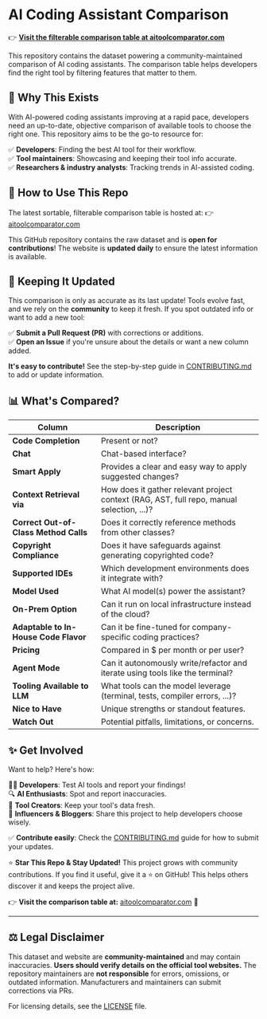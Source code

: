 # AI Coding Assistant Comparison

👉 **[Visit the filterable comparison table at aitoolcomparator.com](https://aitoolcomparator.com)** 

This repository contains the dataset powering a community-maintained comparison of AI coding assistants. The comparison table helps developers find the right tool by filtering features that matter to them.

## 🌟 Why This Exists
With AI-powered coding assistants improving at a rapid pace, developers need an up-to-date, objective comparison of available tools to choose the right one. This repository aims to be the go-to resource for:

✅ **Developers**: Finding the best AI tool for their workflow.  
✅ **Tool maintainers**: Showcasing and keeping their tool info accurate.  
✅ **Researchers & industry analysts**: Tracking trends in AI-assisted coding.

## 🚀 How to Use This Repo
The latest sortable, filterable comparison table is hosted at:
👉 [aitoolcomparator.com](https://aitoolcomparator.com/)

This GitHub repository contains the raw dataset and is **open for contributions**! The website is **updated daily** to ensure the latest information is available.

## 🔄 Keeping It Updated
This comparison is only as accurate as its last update! Tools evolve fast, and we rely on the **community** to keep it fresh. If you spot outdated info or want to add a new tool:

✅ **Submit a Pull Request (PR)** with corrections or additions.  
✅ **Open an Issue** if you're unsure about the details or want a new column added.  

**It's easy to contribute!** See the step-by-step guide in [CONTRIBUTING.md](docs/CONTRIBUTING.md) to add or update information.

## 📊 What's Compared?
| Column | Description |
|--------|------------|
| **Code Completion** | Present or not? |
| **Chat** | Chat-based interface? |
| **Smart Apply** | Provides a clear and easy way to apply suggested changes? |
| **Context Retrieval via** | How does it gather relevant project context (RAG, AST, full repo, manual selection, ...)? |
| **Correct Out-of-Class Method Calls** | Does it correctly reference methods from other classes? |
| **Copyright Compliance** | Does it have safeguards against generating copyrighted code? |
| **Supported IDEs** | Which development environments does it integrate with? |
| **Model Used** | What AI model(s) power the assistant? |
| **On-Prem Option** | Can it run on local infrastructure instead of the cloud? |
| **Adaptable to In-House Code Flavor** | Can it be fine-tuned for company-specific coding practices? |
| **Pricing** | Compared in $ per month or per user? |
| **Agent Mode** | Can it autonomously write/refactor and iterate using tools like the terminal? |
| **Tooling Available to LLM** | What tools can the model leverage (terminal, tests, compiler errors, ...)? |
| **Nice to Have** | Unique strengths or standout features. |
| **Watch Out** | Potential pitfalls, limitations, or concerns. |

## ✨ Get Involved
Want to help? Here's how:

👩‍💻 **Developers**: Test AI tools and report your findings!  
🔍 **AI Enthusiasts**: Spot and report inaccuracies.  
🔧 **Tool Creators**: Keep your tool's data fresh.  
📢 **Influencers & Bloggers**: Share this project to help developers choose wisely.

✅ **Contribute easily**: Check the [CONTRIBUTING.md](docs/CONTRIBUTING.md) guide for how to submit your updates.

⭐ **Star This Repo & Stay Updated!**
This project grows with community contributions. If you find it useful, give it a ⭐ on GitHub! This helps others discover it and keeps the project alive.

👉 **Visit the comparison table at:** [aitoolcomparator.com](https://aitoolcomparator.com) 🚀

---

## ⚖️ Legal Disclaimer
This dataset and website are **community-maintained** and may contain inaccuracies. **Users should verify details on the official tool websites.** The repository maintainers are **not responsible** for errors, omissions, or outdated information. Manufacturers and maintainers can submit corrections via PRs.

For licensing details, see the [LICENSE](LICENSE) file.
